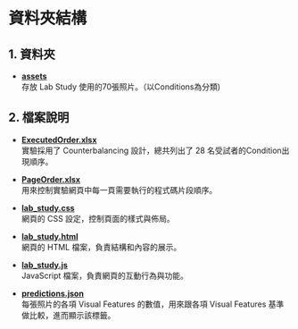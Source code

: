 # 資料夾結構

## 1. 資料夾

- **[assets](./assets)**  
  存放 Lab Study 使用的70張照片。（以Conditions為分類)

## 2. 檔案說明

- **[ExecutedOrder.xlsx](./ExecutedOrder.xlsx)**  
  實驗採用了 Counterbalancing 設計，總共列出了 28 名受試者的Condition出現順序。

- **[PageOrder.xlsx](./PageOrder.xlsx)**  
  用來控制實驗網頁中每一頁需要執行的程式碼片段順序。

- **[lab_study.css](./lab_study.css)**  
  網頁的 CSS 設定，控制頁面的樣式與佈局。

- **[lab_study.html](./lab_study.html)**  
  網頁的 HTML 檔案，負責結構和內容的展示。

- **[lab_study.js](./lab_study.js)**  
  JavaScript 檔案，負責網頁的互動行為與功能。

- **[predictions.json](./predictions.json)**  
  每張照片的各項 Visual Features 的數值，用來跟各項 Visual Features 基準做比較，進而顯示該標籤。
